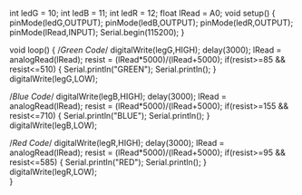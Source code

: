int ledG = 10;
int ledB = 11;
int ledR = 12;
float lRead = A0;
void setup()
{
pinMode(ledG,OUTPUT);
pinMode(ledB,OUTPUT);
pinMode(ledR,OUTPUT);
pinMode(lRead,INPUT);
Serial.begin(115200);
}

void loop()
{
/*Green Code*/
digitalWrite(legG,HIGH);
delay(3000);
lRead = analogRead(lRead);
resist = (lRead*5000)/(lRead+5000);
if(resist>=85 && resist<=510)
{
Serial.println("GREEN");
Serial.println();
}
digitalWrite(legG,LOW);    

/*Blue Code*/
digitalWrite(legB,HIGH);
delay(3000);
lRead = analogRead(lRead);
resist = (lRead*5000)/(lRead+5000);
if(resist>=155 && resist<=710)
{
Serial.println("BLUE");
Serial.println();
}
digitalWrite(legB,LOW);    

/*Red Code*/
digitalWrite(legR,HIGH);
delay(3000);
lRead = analogRead(lRead);
resist = (lRead*5000)/(lRead+5000);
if(resist>=95 && resist<=585)
{
Serial.println("RED");
Serial.println();
}
digitalWrite(legR,LOW);    
}
